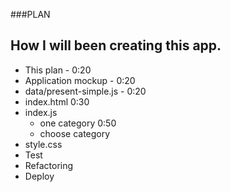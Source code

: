 ###PLAN
## How I will been creating this app.

+ This plan - 0:20
+ Application mockup - 0:20
+ data/present-simple.js - 0:20
+ index.html 0:30
+ index.js
  + one category 0:50
  + choose category
+ style.css
+ Test
+ Refactoring
+ Deploy